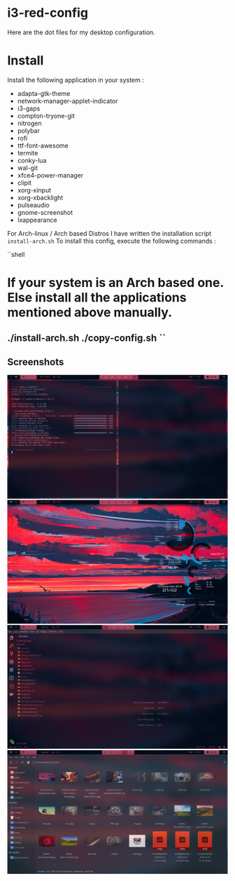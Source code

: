 # i3-red-config

Here are the dot files for my desktop configuration.

# Install

Install the following application in your system :
* adapta-gtk-theme 
* network-manager-applet-indicator 
* i3-gaps 
* compton-tryone-git
* nitrogen 
* polybar 
* rofi 
* ttf-font-awesome 
* termite 
* conky-lua 
* wal-git 
* xfce4-power-manager 
* clipit 
* xorg-xinput 
* xorg-xbacklight 
* pulseaudio 
* gnome-screenshot 
* lxappearance
 
For Arch-linux / Arch based Distros I have written the installation script `install-arch.sh` 
To install this config, execute the following commands :

``shell
# If your system is an Arch based one. Else install all the applications mentioned above manually.
./install-arch.sh
./copy-config.sh
``
-----------------------------------------------------------
## Screenshots

![](/SCREENSHOTS/img1.png)
![](/SCREENSHOTS/img2.png)
![](/SCREENSHOTS/img3.png)
![](/SCREENSHOTS/img4.png)

